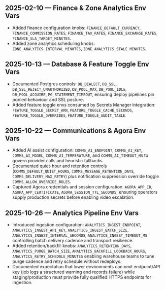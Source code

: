 ## 2025-02-10 — Finance & Zone Analytics Env Vars
- Added finance configuration knobs: `FINANCE_DEFAULT_CURRENCY`, `FINANCE_COMMISSION_RATES`, `FINANCE_TAX_RATES`, `FINANCE_EXCHANGE_RATES`, `FINANCE_SLA_TARGET_MINUTES`.
- Added zone analytics scheduling knobs: `ZONE_ANALYTICS_INTERVAL_MINUTES`, `ZONE_ANALYTICS_STALE_MINUTES`.

## 2025-10-13 — Database & Feature Toggle Env Vars
- Documented Postgres controls: `DB_DIALECT`, `DB_SSL`, `DB_SSL_REJECT_UNAUTHORIZED`, `DB_POOL_MAX`, `DB_POOL_IDLE`, `DB_POOL_ACQUIRE`, `PG_STATEMENT_TIMEOUT`, ensuring deploy pipelines pin pooled behaviour and SSL posture.
- Added feature toggle envs consumed by Secrets Manager integration: `FEATURE_TOGGLE_SECRET_ARN`, `FEATURE_TOGGLE_CACHE_SECONDS`, `FEATURE_TOGGLE_OVERRIDES`, `FEATURE_TOGGLE_AUDIT_TABLE`.

## 2025-10-22 — Communications & Agora Env Vars
- Added AI assist configuration: `COMMS_AI_ENDPOINT`, `COMMS_AI_KEY`, `COMMS_AI_MODEL`, `COMMS_AI_TEMPERATURE`, and `COMMS_AI_TIMEOUT_MS` to govern provider calls and heuristic fallbacks.
- Documented quiet-hour and retention controls (`COMMS_DEFAULT_QUIET_HOURS`, `COMMS_MESSAGE_RETENTION_DAYS`, `COMMS_DELIVERY_MAX_RETRY`) plus notification suppression override toggle `COMMS_ALLOW_OVERRIDE_ROLES`.
- Captured Agora credentials and session configuration: `AGORA_APP_ID`, `AGORA_APP_CERTIFICATE`, `AGORA_SESSION_TTL_SECONDS`, ensuring operators supply production secrets before enabling video escalation.

## 2025-10-26 — Analytics Pipeline Env Vars
- Introduced ingestion configuration: `ANALYTICS_INGEST_ENDPOINT`, `ANALYTICS_INGEST_API_KEY`, `ANALYTICS_INGEST_BATCH_SIZE`, `ANALYTICS_INGEST_INTERVAL_SECONDS`, `ANALYTICS_INGEST_TIMEOUT_MS` controlling batch delivery cadence and transport resilience.
- Added retention/backfill knobs: `ANALYTICS_RETENTION_DAYS`, `ANALYTICS_PURGE_BATCH_SIZE`, `ANALYTICS_BACKFILL_LOOKBACK_HOURS`, `ANALYTICS_RETRY_SCHEDULE_MINUTES` enabling warehouse teams to tune purge cadence and retry schedule without redeploys.
- Documented expectation that lower environments can omit endpoint/API key (job logs a structured warning and records failure) while staging/production must provide fully qualified HTTPS endpoints for ingestion.
